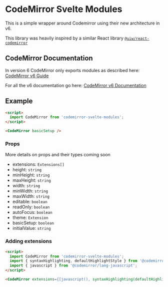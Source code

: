# CodeMirror Svelte Modules

This is a simple wrapper around Codemirror using their new architecture in v6.

This library was heavily inspired by a similar React library [`@uiw/react-codemirror`](https://uiwjs.github.io/react-codemirror/)

## CodeMirror Documentation

In version 6 CodeMirror only exports modules as described here: [CodeMirror v6 Guide](https://codemirror.net/6/docs/guide/)

For all the v6 documentation go here: [CodeMirror v6 Documentation](https://codemirror.net/6/docs/)

## Example

```html
<script>
  import CodeMirror from 'codemirror-svelte-modules';
</script>

<CodeMirror basicSetup />
```

### Props

More details on props and their types coming soon

- extensions: `Extensions[]`
- height: `string`
- minHeight: `string`
- maxHeight: `string`
- width: `string`
- minWidth: `string`
- maxWidth: `string`
- editable: `boolean`
- readOnly: `boolean`
- autoFocus: `boolean`
- theme: `Extension`
- basicSetup: `boolean`
- initialValue: `string`

### Adding extensions

```html
<script>
  import CodeMirror from 'codemirror-svelte-modules'; 
  import { syntaxHighlighting, defaultHighlightStyle } from '@codemirror/language';
  import { javascript } from '@codemirror/lang-javascript';
</script>

<CodeMirror extensions={[javascript(), syntaxHighlighting(defaultHighlightStyle)]} />
```
